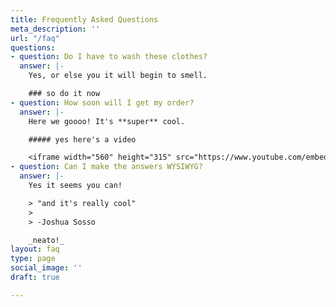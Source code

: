 ```yaml
---
title: Frequently Asked Questions
meta_description: ''
url: "/faq"
questions:
- question: Do I have to wash these clothes?
  answer: |-
    Yes, or else you it will begin to smell.

    ### so do it now
- question: How soon will I get my order?
  answer: |-
    Here we goooo! It's **super** cool.

    ##### yes here's a video

    <iframe width="560" height="315" src="https://www.youtube.com/embed/xeNb7v2ElAQ" frameborder="0" allow="autoplay; encrypted-media" allowfullscreen></iframe>
- question: Can I make the answers WYSIWYG?
  answer: |-
    Yes it seems you can!

    > "and it's really cool"
    >
    > -Joshua Sosso

    _neato!_
layout: faq
type: page
social_image: ''
draft: true

---
```


